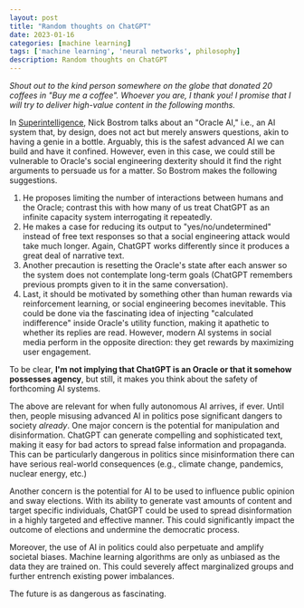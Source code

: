 ```yaml
---
layout: post
title: "Random thoughts on ChatGPT"
date: 2023-01-16
categories: [machine learning]
tags: ['machine learning', 'neural networks', philosophy]
description: Random thoughts on ChatGPT
---
```


*Shout out to the kind person somewhere on the globe that donated 20 coffees in "Buy me a coffee". Whoever you are, I thank you! I promise that I will try to deliver high-value content in the following months.*


In [Superintelligence](https://en.wikipedia.org/wiki/Superintelligence:_Paths,_Dangers,_Strategies), Nick Bostrom talks about an "Oracle AI," i.e., an AI system that, by design, does not act but merely answers questions, akin to having a genie in a bottle. Arguably, this is the safest advanced AI we can build and have it confined. However, even in this case, we could still be vulnerable to Oracle's social engineering dexterity should it find the right arguments to persuade us for a matter. So Bostrom makes the following suggestions.

1. He proposes limiting the number of interactions between humans and the Oracle; contrast this with how many of us treat ChatGPT as an infinite capacity system interrogating it repeatedly.
2. He makes a case for reducing its output to "yes/no/undetermined" instead of free text responses so that a social engineering attack would take much longer. Again, ChatGPT works differently since it produces a great deal of narrative text.
3. Another precaution is resetting the Oracle's state after each answer so the system does not contemplate long-term goals (ChatGPT remembers previous prompts given to it in the same conversation).
4. Last, it should be motivated by something other than human rewards via reinforcement learning, or social engineering becomes inevitable. This could be done via the fascinating idea of injecting "calculated indifference" inside Oracle's utility function, making it apathetic to whether its replies are read. However, modern AI systems in social media perform in the opposite direction: they get rewards by maximizing user engagement.

To be clear, **I'm not implying that ChatGPT is an Oracle or that it somehow possesses agency**, but still, it makes you think about the safety of forthcoming AI systems.

The above are relevant for when fully autonomous AI arrives, if ever. Until then, people misusing advanced AI in politics pose significant dangers to society *already*. One major concern is the potential for manipulation and disinformation. ChatGPT can generate compelling and sophisticated text, making it easy for bad actors to spread false information and propaganda. This can be particularly dangerous in politics since misinformation there can have serious real-world consequences (e.g., climate change, pandemics, nuclear energy, etc.)

Another concern is the potential for AI to be used to influence public opinion and sway elections. With its ability to generate vast amounts of content and target specific individuals, ChatGPT could be used to spread disinformation in a highly targeted and effective manner. This could significantly impact the outcome of elections and undermine the democratic process.

Moreover, the use of AI in politics could also perpetuate and amplify societal biases. Machine learning algorithms are only as unbiased as the data they are trained on. This could severely affect marginalized groups and further entrench existing power imbalances.

The future is as dangerous as fascinating.
